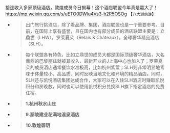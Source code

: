 
接连收入多家顶级酒店，敦煌成员今日揭幕！这个酒店联盟今年真是赢大了！ https://mp.weixin.qq.com/s/uETO0DWlu4Vs3-h2R5OSOg  【`八大洲旅游`】
- > 出门旅行挑酒店，除了看品牌、集团，酒店联盟也是一个重要参考。目前，在国际上享有盛誉，且在国内也有部分成员的酒店联盟主要是：立鼎世（LHW），罗莱夏朵（Relais & Châteaux），全球奢华精品酒店（SLH）。
- > 每个联盟各有特色，比如立鼎世的成员大都是国际顶级奢华酒店，大名鼎鼎的巴黎丽兹就被其收入，最新开业的J上海中心也加入了；罗莱夏朵的成员酒店通常餐饮水准极高，比如杭州紫萱；SLH则非常明显地青睐于体量较小、高品质、同时反映当地文化和环境的精品酒店。同时，SLH还与凯悦酒店集团达成合作，大家可以在入住SLH酒店时赚取凯悦积分和房晚数，同时也可以使用凯悦积分兑换SLH旗下指定酒店的免费住宿。
- > **1.杭州秋水山庄**
- > **9.鄢陵建业花满地温泉酒店**
- > **10.敦煌碧玥**
